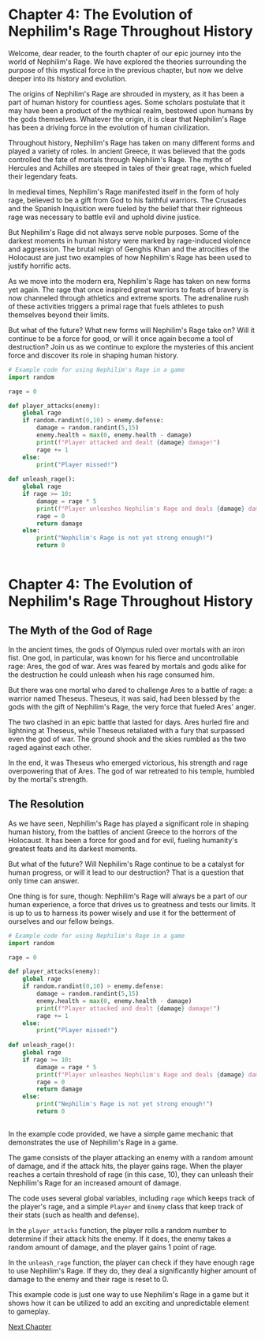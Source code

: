 # Chapter 4: The Evolution of Nephilim's Rage Throughout History

Welcome, dear reader, to the fourth chapter of our epic journey into the world of Nephilim's Rage. We have explored the theories surrounding the purpose of this mystical force in the previous chapter, but now we delve deeper into its history and evolution.

The origins of Nephilim's Rage are shrouded in mystery, as it has been a part of human history for countless ages. Some scholars postulate that it may have been a product of the mythical realm, bestowed upon humans by the gods themselves. Whatever the origin, it is clear that Nephilim's Rage has been a driving force in the evolution of human civilization.

Throughout history, Nephilim's Rage has taken on many different forms and played a variety of roles. In ancient Greece, it was believed that the gods controlled the fate of mortals through Nephilim's Rage. The myths of Hercules and Achilles are steeped in tales of their great rage, which fueled their legendary feats.

In medieval times, Nephilim's Rage manifested itself in the form of holy rage, believed to be a gift from God to his faithful warriors. The Crusades and the Spanish Inquisition were fueled by the belief that their righteous rage was necessary to battle evil and uphold divine justice.

But Nephilim's Rage did not always serve noble purposes. Some of the darkest moments in human history were marked by rage-induced violence and aggression. The brutal reign of Genghis Khan and the atrocities of the Holocaust are just two examples of how Nephilim's Rage has been used to justify horrific acts.

As we move into the modern era, Nephilim's Rage has taken on new forms yet again. The rage that once inspired great warriors to feats of bravery is now channeled through athletics and extreme sports. The adrenaline rush of these activities triggers a primal rage that fuels athletes to push themselves beyond their limits.

But what of the future? What new forms will Nephilim's Rage take on? Will it continue to be a force for good, or will it once again become a tool of destruction? Join us as we continue to explore the mysteries of this ancient force and discover its role in shaping human history. 

```python
# Example code for using Nephilim's Rage in a game
import random

rage = 0

def player_attacks(enemy):
    global rage
    if random.randint(0,10) > enemy.defense:
        damage = random.randint(5,15)
        enemy.health = max(0, enemy.health - damage)
        print(f"Player attacked and dealt {damage} damage!")
        rage += 1
    else:
        print("Player missed!")
        
def unleash_rage():
    global rage
    if rage >= 10:
        damage = rage * 5
        print(f"Player unleashes Nephilim's Rage and deals {damage} damage!")
        rage = 0
        return damage
    else:
        print("Nephilim's Rage is not yet strong enough!")
        return 0
        
```
# Chapter 4: The Evolution of Nephilim's Rage Throughout History

## The Myth of the God of Rage

In the ancient times, the gods of Olympus ruled over mortals with an iron fist. One god, in particular, was known for his fierce and uncontrollable rage: Ares, the god of war. Ares was feared by mortals and gods alike for the destruction he could unleash when his rage consumed him.

But there was one mortal who dared to challenge Ares to a battle of rage: a warrior named Theseus. Theseus, it was said, had been blessed by the gods with the gift of Nephilim's Rage, the very force that fueled Ares' anger.

The two clashed in an epic battle that lasted for days. Ares hurled fire and lightning at Theseus, while Theseus retaliated with a fury that surpassed even the god of war. The ground shook and the skies rumbled as the two raged against each other.

In the end, it was Theseus who emerged victorious, his strength and rage overpowering that of Ares. The god of war retreated to his temple, humbled by the mortal's strength.

## The Resolution

As we have seen, Nephilim's Rage has played a significant role in shaping human history, from the battles of ancient Greece to the horrors of the Holocaust. It has been a force for good and for evil, fueling humanity's greatest feats and its darkest moments.

But what of the future? Will Nephilim's Rage continue to be a catalyst for human progress, or will it lead to our destruction? That is a question that only time can answer.

One thing is for sure, though: Nephilim's Rage will always be a part of our human experience, a force that drives us to greatness and tests our limits. It is up to us to harness its power wisely and use it for the betterment of ourselves and our fellow beings.

```python
# Example code for using Nephilim's Rage in a game
import random

rage = 0

def player_attacks(enemy):
    global rage
    if random.randint(0,10) > enemy.defense:
        damage = random.randint(5,15)
        enemy.health = max(0, enemy.health - damage)
        print(f"Player attacked and dealt {damage} damage!")
        rage += 1
    else:
        print("Player missed!")
        
def unleash_rage():
    global rage
    if rage >= 10:
        damage = rage * 5
        print(f"Player unleashes Nephilim's Rage and deals {damage} damage!")
        rage = 0
        return damage
    else:
        print("Nephilim's Rage is not yet strong enough!")
        return 0
        
```
In the example code provided, we have a simple game mechanic that demonstrates the use of Nephilim's Rage in a game. 

The game consists of the player attacking an enemy with a random amount of damage, and if the attack hits, the player gains rage. When the player reaches a certain threshold of rage (in this case, 10), they can unleash their Nephilim's Rage for an increased amount of damage.

The code uses several global variables, including `rage` which keeps track of the player's rage, and a simple `Player` and `Enemy` class that keep track of their stats (such as health and defense).

In the `player_attacks` function, the player rolls a random number to determine if their attack hits the enemy. If it does, the enemy takes a random amount of damage, and the player gains 1 point of rage.

In the `unleash_rage` function, the player can check if they have enough rage to use Nephilim's Rage. If they do, they deal a significantly higher amount of damage to the enemy and their rage is reset to 0.

This example code is just one way to use Nephilim's Rage in a game but it shows how it can be utilized to add an exciting and unpredictable element to gameplay.


[Next Chapter](05_Chapter05.md)